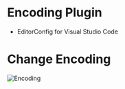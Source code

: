 # Encoding Plugin
*  EditorConfig for Visual Studio Code

# Change Encoding

![Encoding](https://github.com/HuangMarco/knowledge-hub/blob/dev/zResources/tools/vscode/encoding-1.jpg)
